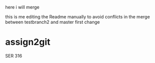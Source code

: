 here i will merge




this is me editing the Readme manually to avoid conflicts in the merge between testbranch2 and master
first change
# assign2git
SER 316 
